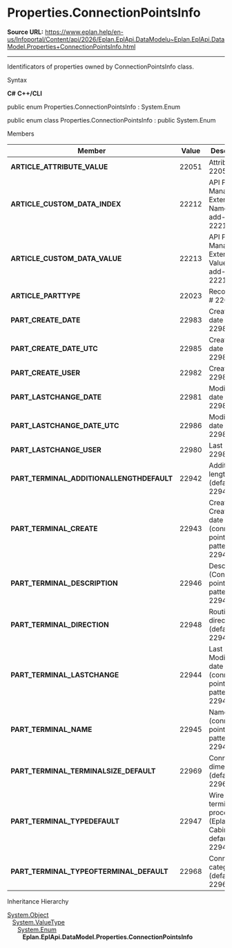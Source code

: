 # Properties.ConnectionPointsInfo

**Source URL:** https://www.eplan.help/en-us/Infoportal/Content/api/2026/Eplan.EplApi.DataModelu~Eplan.EplApi.DataModel.Properties+ConnectionPointsInfo.html

---

Identificators of properties owned by ConnectionPointsInfo class.

Syntax

**C#**
**C++/CLI**


public enum Properties.ConnectionPointsInfo : System.Enum

public enum class Properties.ConnectionPointsInfo : public System.Enum


Members

| Member | Value | Description |
| --- | --- | --- |
| **ARTICLE\_ATTRIBUTE\_VALUE** | 22051 | Attributes # 22051. |
| **ARTICLE\_CUSTOM\_DATA\_INDEX** | 22212 | API Parts Management Extension: Name of add-in # 22212. |
| **ARTICLE\_CUSTOM\_DATA\_VALUE** | 22213 | API Parts Management Extension: Value from add-in # 22213. |
| **ARTICLE\_PARTTYPE** | 22023 | Record type # 22023. |
| **PART\_CREATE\_DATE** | 22983 | Creation date # 22983. |
| **PART\_CREATE\_DATE\_UTC** | 22985 | Creation date (UTC) # 22985. |
| **PART\_CREATE\_USER** | 22982 | Creator # 22982. |
| **PART\_LASTCHANGE\_DATE** | 22981 | Modification date # 22981. |
| **PART\_LASTCHANGE\_DATE\_UTC** | 22986 | Modification date (UTC) # 22986. |
| **PART\_LASTCHANGE\_USER** | 22980 | Last editor # 22980. |
| **PART\_TERMINAL\_ADDITIONALLENGTHDEFAULT** | 22942 | Additional length (default) # 22942. |
| **PART\_TERMINAL\_CREATE** | 22943 | Creator / Creation date (connection point pattern) # 22943. |
| **PART\_TERMINAL\_DESCRIPTION** | 22946 | Description (Connection point pattern) # 22946. |
| **PART\_TERMINAL\_DIRECTION** | 22948 | Routing direction (default) # 22948. |
| **PART\_TERMINAL\_LASTCHANGE** | 22944 | Last editor / Modification date (connection point pattern) # 22944. |
| **PART\_TERMINAL\_NAME** | 22945 | Name (connection point pattern) # 22945. |
| **PART\_TERMINAL\_TERMINALSIZE\_DEFAULT** | 22969 | Connection dimension (default) # 22969. |
| **PART\_TERMINAL\_TYPEDEFAULT** | 22947 | Wire termination processing (Eplan Cabinet, default) # 22947. |
| **PART\_TERMINAL\_TYPEOFTERMINAL\_DEFAULT** | 22968 | Connection category (default) # 22968. |

Inheritance Hierarchy

[System.Object](#)  
   [System.ValueType](#)  
      [System.Enum](#)  
         **Eplan.EplApi.DataModel.Properties.ConnectionPointsInfo**
